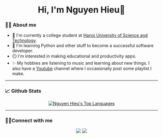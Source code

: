 <h1 align="center">Hi, I'm Nguyen Hieu👋 </h1>

### 👨‍💻 About me
- 🏫 I'm currently a college student at [Hanoi University of Science and Technology](https://en.hust.edu.vn/).
- 🐍 I'm learning Python and other stuff to become a successful software developer.
- ⏲️ I'm interested in making educational and productivity apps.
- ✨ My hobbies are listening to music and learning about new things. I also have a [Youtube](https://www.youtube.com/channel/UCrFSYPQc_GjAAXo6pEG3jTw) channel where I occasionally post some playlist I make.
<hr/>

### 📈 Github Stats

</div>
<div align="center"> 

  [![Nguyen Hieu's Top Languages](https://github-readme-stats.vercel.app/api/top-langs/?username=hieu748159263&layout=compact&theme=gotham)](https://github.com/anuraghazra/github-readme-stats)

</div>
<hr/>

### 🤝🏻Connect with me
<p align="center">
<a href="https://www.facebook.com/nguyenhoang.hieu.315/"><img src="https://img.icons8.com/clouds/100/000000/facebook-new.png"/></a>
<a href="https://www.youtube.com/channel/UCrFSYPQc_GjAAXo6pEG3jTw"><img src="https://img.icons8.com/clouds/100/000000/youtube-play.png"/></a> 
</p>

